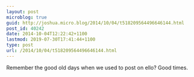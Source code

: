 ```yaml
---
layout: post
microblog: true
guid: http://joshua.micro.blog/2014/10/04/t518209564496646144.html
post_id: 40242
date: 2014-10-04T12:22:42+1100
lastmod: 2019-07-30T17:41:44+1100
type: post
url: /2014/10/04/t518209564496646144.html
---
```

Remember the good old days when we used to post on ello? Good times.
